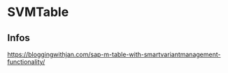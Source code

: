 # SVMTable

## Infos
https://bloggingwithjan.com/sap-m-table-with-smartvariantmanagement-functionality/
